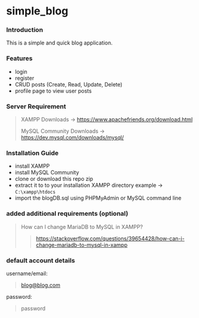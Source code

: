 # simple_blog

### Introduction
This is a simple and quick blog application.

### Features
- login
- register
- CRUD posts (Create, Read, Update, Delete)
- profile page to view user posts

### Server Requirement
> XAMPP Downloads -> https://www.apachefriends.org/download.html
> 
>MySQL Community Downloads -> https://dev.mysql.com/downloads/mysql/
>

### Installation Guide
- install XAMPP
- install MySQL Community
- clone or download this repo zip
- extract it to to your installation XAMPP directory example -> `C:\xampp\htdocs`
- import the blogDB.sql using PHPMyAdmin or MySQL command line

### added additional requirements (optional)
> How can I change MariaDB to MySQL in XAMPP? 
>
>>https://stackoverflow.com/questions/39654428/how-can-i-change-mariadb-to-mysql-in-xampp

### default account details
username/email:
> blog@blog.com
>
password:
>password
>
